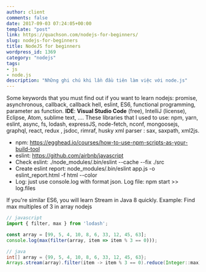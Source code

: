 ```yaml
---
author: client
comments: false
date: 2017-09-03 07:24:05+00:00
template: "post"
link: https://quachson.com/nodejs-for-beginners/
slug: nodejs-for-beginners
title: NodeJS for beginners
wordpress_id: 1369
category: "nodejs"
tags:
- js
- node.js
description: "Những ghi chú khi lần đầu tiên làm việc với node.js"
---
```

Some keywords that you must find out if you want to learn nodejs: promise, asynchronous, callback, callback hell, eslint, ES6, functional programming, parameter as function.
**IDE**: **Visual Studio Code** (free), IntelliJ (license), Eclipse, Atom, sublime text, ....
These libraries that I used to use: npm, yarn, eslint, async, fs, lodash, expressJS, node-fetch, nconf, mongoosejs, graphql, react, redux , jsdoc, rimraf, husky
xml parser : sax, saxpath, xml2js.
 	
  * npm: https://egghead.io/courses/how-to-use-npm-scripts-as-your-build-tool 	
  * eslint: https://github.com/airbnb/javascript 	
  * Check eslint: ./node_modules/.bin/eslint --cache --fix ./src 	
  * Create eslint report: node_modules/.bin/eslint app.js -o eslint_report.html -f html --color 	
  * Log: just use console.log with format json. Log file: npm start >> log.files

If you're similar ES6, you will learn Stream in Java 8 quickly.
Example: Find max multiples of 3 in array
nodejs

```js
// javascript
import { filter, max } from 'lodash';

const array = [99, 5, 4, 10, 8, 6, 33, 12, 45, 63];
console.log(max(filter(array, item => item % 3 == 0)));
```

```java
// java
int[] array = {99, 5, 4, 10, 8, 6, 33, 12, 45, 63};
Arrays.stream(array).filter(item -> item % 3 == 0).reduce(Integer::max).ifPresent(System.out::println);
```
